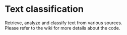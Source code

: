 # Text classification

Retrieve, analyze and classify text from various sources.  
Please refer to the wiki for more details about the code.
